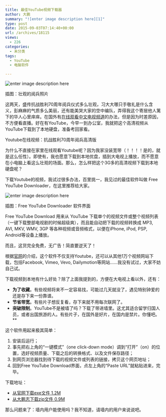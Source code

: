 ```yaml
---
title: 最佳YouTube视频下载器
author: 大鹏
summary: "![enter image description here][1]"
type: post
date: 2015-09-03T07:14:40+00:00
url: /archives/18115
views:
  - 226
categories:
  - 未分类
tags:
  - YouTube
  - 电脑软件

---
```

![enter image description here][1]

插图：壮观的阅兵照片

这两天，盛传抗战胜利70周年阅兵仪式多么壮观，习大大哪只手敬礼是什么含义，彭麻麻的气质多么美丽，还有能美哭大家的空中编队，弄得我这个寄居他人篱下的华人心里痒痒。在国外有[在线观看中文电视频道][2]的办法，但是因为时差原因，不方便看直播。好在有YouTube，今早一到办公室，我就把这个高清视频从YouTube下载到了本地硬盘，准备考回家看。



Youtube在线视频：抗战胜利70周年阅兵高清版

为什么不直接在家里在线观看Youtube呢？因为我家没装宽带（！！！！是的，就是这么任性）。即使有，我也愿意下载到本地优盘，插到大电视上播放，而不愿意在小电脑上看这么壮观的场面。那么，怎么样把这个3G多的高清视频下载到本地硬盘呢？

下载Youtube的视频，我试过很多办法，百里挑一，我见过的最佳软件叫做 Free YouTube Downloader，在这里推荐给大家。

![enter image description here][3]

插图：Free YouTube Downloader 软件界面

Free YouTube Download 用来从 YouTube 下载单个的视频文件或整个视频列表（一键下载整部电视剧的时候超级爽），而且能自动把下载的视频转换成 MP3, AVI, MKV, WMV, 3GP 等各种视频或音频格式，以便在iPhone, iPod, PSP, Android等设备上播放。

而且，这货完全免费，无广告！简直要逆天了！

根据[官网][4]的介绍，这个软件不仅支持Youtube，还可以从其他1万个视频网站下载，包括Facebook, Vimeo, Vevo, Dailymotion等网站……我没有试过，大家不妨自己试。

下载视频到本地有什么好处？除了上面我提到的，方便在大电视上看以外，还有：

  * **为了收藏**。有些视频将来不一定容易找，可能过几天就没了，遇见特别钟爱的还是存下来一份靠谱。
  * **节省带宽**。有些片子想反复看，存下来就不用每次联网了。
  * **突破限制**。YouTube不是被墙了吗？下载了带进墙里。这尤其适合留学归国人员，或者出国旅游的人。有些片子，在国外是好片，在国内是禁片。你懂吧。**

这个软件用起来极其简单：

  1. 安装后运行；
  2. 事先把右上角的“一键模式”（one click-down mode）调到“打开”（on）的位置，选好视频质量、下载之后的转换格式、以及文件保存路径；
  3. 到网页浏览器找到待下载的视频文件或列表的链接，拷贝这个网页地址；
  4. 回到Free YouTube Download界面，点左上角的“Paste URL”就粘贴进来，完毕。

下载地址：

  * [从官网下载exe文件 1.2M][5]
  * [从大鹏志下载zip文件 0.9M][6]

那么问题来了：墙内用户能使用吗？我不知道，请墙内的用户来说说吧。

 [1]: https://i.guim.co.uk/img/media/058d265e179e271e3d4d3bbc789e3edff076b017/0_90_4096_2459/master/4096.jpg?w=620&q=85&auto=format&sharp=10&s=c113f9a1e5ace4141a1caade687ed8af
 [2]: http://pzhao.org/archives/16826
 [3]: http://pzhao.org/wp-content/uploads/2015/09/2015-09-03_Free-YouTube-Downloader.jpg
 [4]: http://www.freemake.com/free_video_downloader/
 [5]: http://static1.freemake.com/images/free-video-downloader-download_en.png
 [6]: http://1drv.ms/1NZC4q9
